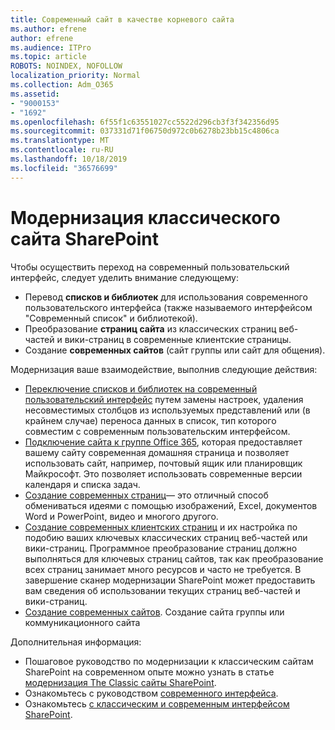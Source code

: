```yaml
---
title: Современный сайт в качестве корневого сайта
ms.author: efrene
author: efrene
ms.audience: ITPro
ms.topic: article
ROBOTS: NOINDEX, NOFOLLOW
localization_priority: Normal
ms.collection: Adm_O365
ms.assetid:
- "9000153"
- "1692"
ms.openlocfilehash: 6f55f1c63551027cc5522d296cb3f3f342356d95
ms.sourcegitcommit: 037331d71f06750d972c0b6278b23bb15c4806ca
ms.translationtype: MT
ms.contentlocale: ru-RU
ms.lasthandoff: 10/18/2019
ms.locfileid: "36576699"
---
```

# <a name="modernize-your-classic-sharepoint-site"></a>Модернизация классического сайта SharePoint

Чтобы осуществить переход на современный пользовательский интерфейс, следует уделить внимание следующему:

- Перевод **списков и библиотек** для использования современного пользовательского интерфейса (также называемого интерфейсом "Современный список" и библиотекой).
- Преобразование **страниц сайта** из классических страниц веб-частей и вики-страниц в современные клиентские страницы.
- Создание **современных сайтов** (сайт группы или сайт для общения).

Модернизация ваше взаимодействие, выполнив следующие действия:
- [Переключение списков и библиотек на современный пользовательский интерфейс](https://docs.microsoft.com/sharepoint/dev/transform/modernize-userinterface-lists-and-libraries) путем замены настроек, удаления несовместимых столбцов из используемых представлений или (в крайнем случае) переноса данных в список, тип которого совместим с современным пользовательским интерфейсом.
- [Подключение сайта к группе Office 365](https://docs.microsoft.com/sharepoint/dev/transform/modernize-connect-to-office365-group), которая предоставляет вашему сайту современная домашняя страница и позволяет использовать сайт, например, почтовый ящик или планировщик Майкрософт. Это позволяет использовать современные версии календаря и списка задач.
- [Создание современных страниц](https://support.office.com/article/create-and-use-modern-pages-on-a-sharepoint-site-b3d46deb-27a6-4b1e-87b8-df851e503dec)— это отличный способ обмениваться идеями с помощью изображений, Excel, документов Word и PowerPoint, видео и многого другого.
- [Создание современных клиентских страниц](https://docs.microsoft.com/sharepoint/dev/transform/modernize-userinterface-site-pages) и их настройка по подобию ваших ключевых классических страниц веб-частей или вики-страниц. Программное преобразование страниц должно выполняться для ключевых страниц сайтов, так как преобразование всех страниц занимает много ресурсов и часто не требуется. В завершение сканер модернизации SharePoint может предоставить вам сведения об использовании текущих страниц веб-частей и вики-страниц.
- [Создание современных сайтов](https://support.office.com/article/create-a-team-site-in-sharepoint-ef10c1e7-15f3-42a3-98aa-b5972711777d). Создание сайта группы или коммуникационного сайта

Дополнительная информация: 
- Пошаговое руководство по модернизации к классическим сайтам SharePoint на современном опыте можно узнать в статье [модернизация The Classic сайты SharePoint](https://docs.microsoft.com/sharepoint/dev/transform/modernize-classic-sites).
- Ознакомьтесь с руководством [современного интерфейса](https://docs.microsoft.com/sharepoint/guide-to-sharepoint-modern-experience).
- Ознакомьтесь [с классическим и современным интерфейсом SharePoint](https://support.office.com/article/sharepoint-classic-and-modern-experiences-5725c103-505d-4a6e-9350-300d3ec7d73f). 





